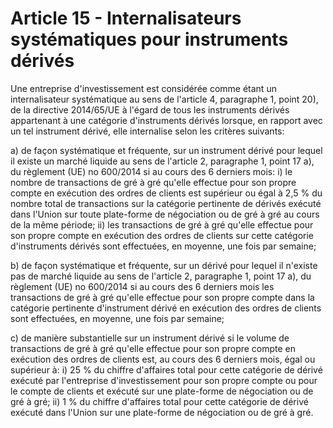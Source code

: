 # Article 15 - Internalisateurs systématiques pour instruments dérivés


Une entreprise d'investissement est considérée comme étant un internalisateur systématique au sens de l'article 4, paragraphe 1, point 20), de la directive 2014/65/UE à l'égard de tous les instruments dérivés appartenant à une catégorie d'instruments dérivés lorsque, en rapport avec un tel instrument dérivé, elle internalise selon les critères suivants:

a) de façon systématique et fréquente, sur un instrument dérivé pour lequel il existe un marché liquide au sens de l'article 2, paragraphe 1, point 17 a), du règlement (UE) no 600/2014 si au cours des 6 derniers mois: i) le nombre de transactions de gré à gré qu'elle effectue pour son propre compte en exécution des ordres de clients est supérieur ou égal à 2,5 % du nombre total de transactions sur la catégorie pertinente de dérivés exécuté dans l'Union sur toute plate-forme de négociation ou de gré à gré au cours de la même période; ii) les transactions de gré à gré qu'elle effectue pour son propre compte en exécution des ordres de clients sur cette catégorie d'instruments dérivés sont effectuées, en moyenne, une fois par semaine;

b) de façon systématique et fréquente, sur un dérivé pour lequel il n'existe pas de marché liquide au sens de l'article 2, paragraphe 1, point 17 a), du règlement (UE) no 600/2014 si au cours des 6 derniers mois les transactions de gré à gré qu'elle effectue pour son propre compte dans la catégorie pertinente d'instrument dérivé en exécution des ordres de clients sont effectuées, en moyenne, une fois par semaine;

c) de manière substantielle sur un instrument dérivé si le volume de transactions de gré à gré qu'elle effectue pour son propre compte en exécution des ordres de clients est, au cours des 6 derniers mois, égal ou supérieur à: i) 25 % du chiffre d'affaires total pour cette catégorie de dérivé exécuté par l'entreprise d'investissement pour son propre compte ou pour le compte de clients et exécuté sur une plate-forme de négociation ou de gré à gré; ii) 1 % du chiffre d'affaires total pour cette catégorie de dérivé exécuté dans l'Union sur une plate-forme de négociation ou de gré à gré.
